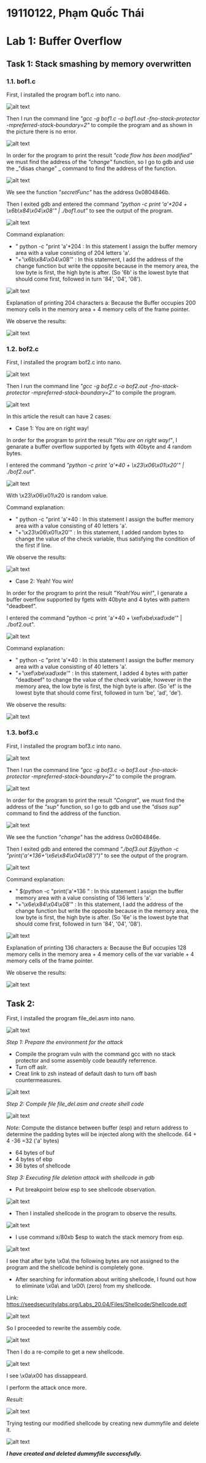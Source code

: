 # 19110122, Phạm Quốc Thái

# Lab 1: Buffer Overflow

## Task 1: Stack smashing by memory overwritten

### 1.1. bof1.c

First, I installed the program bof1.c into nano.

![alt text](images/image1.1.1.png)

Then I run the command line _"gcc -g bof1.c -o bof1.out -fno-stack-protector -mpreferred-stack-boundary=2"_ to compile the program and as shown in the picture there is no error.

![alt text](images/image1.1.2.png)

In order for the program to print the result _"code flow has been modified"_ we must find the address of the _"change"_ function, so I go to gdb and use the _"disas change" _ command to find the address of the function.

![alt text](images/image1.1.3.png)

We see the function _"secretFunc"_ has the address 0x0804846b.

Then I exited gdb and entered the command _"python -c print 'a'\*204 + \x6b\x84\x04\x08'" | ./bof1.out"_ to see the output of the program.

![alt text](images/image1.1.4.png)

Command explanation:

- " python -c "print 'a'\*204 : In this statement I assign the buffer memory area with a value consisting of 204 letters 'a'.
- "+'\x6b\x84\x04\x08'" : In this statement, I add the address of the change function but write the opposite because in the memory area, the low byte is first, the high byte is after. (So '6b' is the lowest byte that should come first, followed in turn '84', '04', '08').

![alt text](images/image1.1.5.png)

Explanation of printing 204 characters a: Because the Buffer occupies 200 memory cells in the memory area + 4 memory cells of the frame pointer.

We observe the results:

![alt text](images/image1.1.6.png)

### 1.2. bof2.c

First, I installed the program bof2.c into nano.

![alt text](images/image1.2.1.png)

Then I run the command line _"gcc -g bof2.c -o bof2.out -fno-stack-protector -mpreferred-stack-boundary=2"_ to compile the program.

![alt text](images/image1.2.2.png)

In this article the result can have 2 cases:

- Case 1: You are on right way!

In order for the program to print the result _"You are on right way!"_, I genarate a buffer overflow supported by fgets with 40byte and 4 random bytes.

I entered the command _"python -c print 'a'\*40 + \x23\x06\x01\x20'" | ./bof2.out"_.

![alt text](images/image1.2.3.png)

With \x23\x06\x01\x20 is random value.

Command explanation:

- " python -c "print 'a'\*40 : In this statement I assign the buffer memory area with a value consisting of 40 letters 'a'.
- "+'\x23\x06\x01\x20'" : In this statement, I added random bytes to change the value of the check variable, thus satisfying the condition of the first if line.

We observe the results:

![alt text](images/image1.2.4.png)

- Case 2: Yeah! You win!

In order for the program to print the result _"Yeah!You win!"_, I genarate a buffer overflow supported by fgets with 40byte and 4 bytes with pattern "deadbeef".

I entered the command "python -c print 'a'\*40 + \xef\xbe\xad\xde'" | ./bof2.out".

![alt text](images/image1.2.5.png)

Command explanation:

- " python -c "print 'a'\*40 : In this statement I assign the buffer memory area with a value consisting of 40 letters 'a'.
- "+'\xef\xbe\xad\xde'" : In this statement, I added 4 bytes with patter "deadbeef" to change the value of the check variable, however in the memory area, the low byte is first, the high byte is after. (So 'ef' is the lowest byte that should come first, followed in turn 'be', 'ad', 'de').

We observe the results:

![alt text](images/image1.2.6.png)

### 1.3. bof3.c

First, I installed the program bof3.c into nano.

![alt text](images/image1.3.1.png)

Then I run the command line _"gcc -g bof3.c -o bof3.out -fno-stack-protector -mpreferred-stack-boundary=2"_ to compile the program.

![alt text](images/image1.3.2.png)

In order for the program to print the result _"Congrat"_, we must find the address of the _"sup"_ function, so I go to gdb and use the _"disas sup"_ command to find the address of the function.

![alt text](images/image1.3.3.png)

We see the function _"change"_ has the address 0x0804846e.

Then I exited gdb and entered the command _"./bof3.out $(python -c "print('a'\*136+'\x6e\x84\x04\x08')")"_ to see the output of the program.

![alt text](images/image1.3.4.png)

Command explanation:

- " $(python -c "print('a'\*136 " : In this statement I assign the buffer memory area with a value consisting of 136 letters 'a'.
- "+'\x6e\x84\x04\x08'" : In this statement, I add the address of the change function but write the opposite because in the memory area, the low byte is first, the high byte is after. (So '6e' is the lowest byte that should come first, followed in turn '84', '04', '08').

![alt text](images/image1.3.5.png)

Explanation of printing 136 characters a: Because the Buf occupies 128 memory cells in the memory area + 4 memory cells of the var variable + 4 memory cells of the frame pointer.

We observe the results:

![alt text](images/image1.3.6.png)

## Task 2:

First, I installed the program file_del.asm into nano.

![alt text](images/image2.1.png)

_Step 1: Prepare the environment for the attack_

- Compile the program vuln with the command gcc with no stack protector and some assembly code beautify referrence.
- Turn off aslr.
- Creat link to zsh instead of default dash to turn off bash countermeasures.

![alt text](images/image2.2.png)

_*Step 2: Compile file file_del.asm and create shell code*_

![alt text](images/image2.3.png)

_Note:_ Compute the distance between buffer (esp) and return address to determine the padding bytes will be injected along with the shellcode.
64 + 4 -36 =32 ('a' bytes)

- 64 bytes of buf
- 4 bytes of ebp
- 36 bytes of shellcode

_Step 3: Executing file deletion attack with shellcode in gdb_

- Put breakpoint below esp to see shellcode observation.

![alt text](images/image2.4.png)

- Then I installed shellcode in the program to observe the results.

![alt text](images/image2.5.png)

- I use command x/80xb $esp to watch the stack memory from esp.

![alt text](images/image2.6.png)

I see that after byte \x0a\ the following bytes are not assigned to the program and the shellcode behind is completely gone.

- After searching for information about writing shellcode, I found out how to eliminate \x0a\ and \x00\ (zero) from my shellcode.

Link: https://seedsecuritylabs.org/Labs_20.04/Files/Shellcode/Shellcode.pdf

![alt text](images/image2.7.png)

So I proceeded to rewrite the assembly code.

![alt text](images/image2.8.png)

Then I do a re-compile to get a new shellcode.

![alt text](images/image2.9.png)

I see \x0a\x00 has dissappeard.

I perform the attack once more.

_Result:_

![alt text](images/image2.10.png)

Trying testing our modified shellcode by creating new dummyfile and delete it.

![alt text](images/image2.11.png)

**_I have created and deleted dummyfile successfully._**
